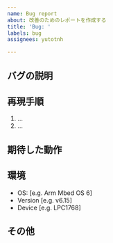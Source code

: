 ```yaml
---
name: Bug report
about: 改善のためのレポートを作成する
title: 'Bug: '
labels: bug
assignees: yutotnh

---
```


## バグの説明

## 再現手順

1. ...
1. ...

## 期待した動作

## 環境

- OS: [e.g. Arm Mbed OS 6]
- Version [e.g. v6.15]
- Device [e.g. LPC1768]

## その他
<!--
追記したい場合はこちらに記入してください。
-->
